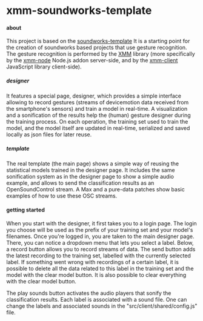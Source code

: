 # xmm-soundworks-template

#### about

This project is based on the [soundworks-template](https://github.com/collective-soundworks/soundworks-template)
It is a starting point for the creation of soundworks based projects that use gesture recognition.
The gesture recognition is performed by the [XMM](https://github.com/Ircam-RnD/xmm) library (more specifically
by the [xmm-node](https://github.com/Ircam-RnD/xmm-node) Node.js addon server-side, and by the
[xmm-client](https://github.com/Ircam-RnD/xmm-client) JavaScript library client-side).

##### designer

It features a special page, designer, which provides a simple interface allowing to record gestures
(streams of devicemotion data received from the smartphone's sensors) and train a model in real-time.
A visualization and a sonification of the results help the (human) gesture designer during the training process.
On each operation, the training set used to train the model, and the model itself are updated in real-time, serialized
and saved locally as json files for later reuse.

##### template

The real template (the main page) shows a simple way of reusing the statistical models trained in the designer page.
It includes the same sonification system as in the designer page to show a simple audio example, and allows to send the
classification results as an OpenSoundControl stream.
A Max and a pure-data patches show basic examples of how to use these OSC streams.

#### getting started

When you start with the designer, it first takes you to a login page.
The login you choose will be used as the prefix of your training set and your model's filenames.
Once you're logged in, you are taken to the main designer page.
There, you can notice a dropdown menu that lets you select a label.
Below, a record button allows you to record streams of data.
The send button adds the latest recording to the training set, labelled with the currently
selected label.
If something went wrong with recordings of a certain label, it is possible to delete all the data
related to this label in the training set and the model with the clear model button.
It is also possible to clear everything with the clear model button.

The play sounds button activates the audio players that sonify the classification results.
Each label is associated with a sound file.
One can change the labels and associated sounds in the "src/client/shared/config.js" file.
